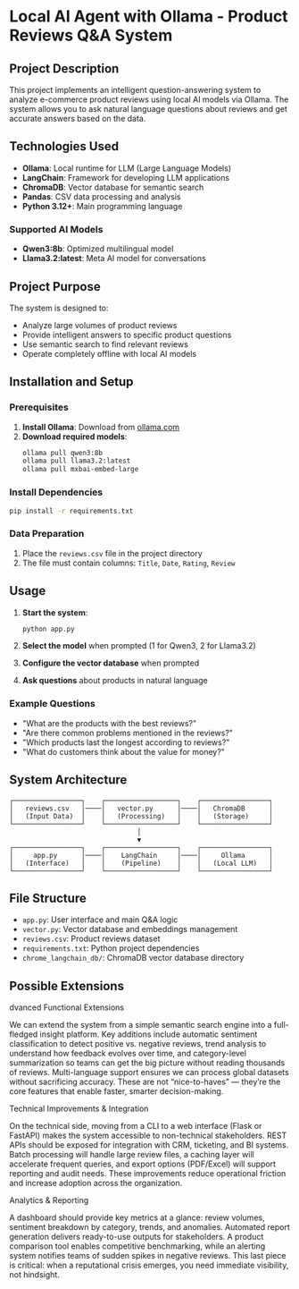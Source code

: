 # Local AI Agent with Ollama - Product Reviews Q&A System

## Project Description

This project implements an intelligent question-answering system to analyze e-commerce product reviews using local AI models via Ollama. The system allows you to ask natural language questions about reviews and get accurate answers based on the data.

## Technologies Used

- **Ollama**: Local runtime for LLM (Large Language Models)
- **LangChain**: Framework for developing LLM applications
- **ChromaDB**: Vector database for semantic search
- **Pandas**: CSV data processing and analysis
- **Python 3.12+**: Main programming language

### Supported AI Models
- **Qwen3:8b**: Optimized multilingual model
- **Llama3.2:latest**: Meta AI model for conversations

## Project Purpose

The system is designed to:
- Analyze large volumes of product reviews
- Provide intelligent answers to specific product questions
- Use semantic search to find relevant reviews
- Operate completely offline with local AI models

## Installation and Setup

### Prerequisites
1. **Install Ollama**: Download from [ollama.com](https://ollama.com)
2. **Download required models**:
   ```bash
   ollama pull qwen3:8b
   ollama pull llama3.2:latest
   ollama pull mxbai-embed-large
   ```

### Install Dependencies
```bash
pip install -r requirements.txt
```

### Data Preparation
1. Place the `reviews.csv` file in the project directory
2. The file must contain columns: `Title`, `Date`, `Rating`, `Review`

## Usage

1. **Start the system**:
   ```bash
   python app.py
   ```

2. **Select the model** when prompted (1 for Qwen3, 2 for Llama3.2)

3. **Configure the vector database** when prompted

4. **Ask questions** about products in natural language

### Example Questions
- "What are the products with the best reviews?"
- "Are there common problems mentioned in the reviews?"
- "Which products last the longest according to reviews?"
- "What do customers think about the value for money?"

## System Architecture

```
┌─────────────────┐    ┌──────────────────┐    ┌─────────────────┐
│   reviews.csv   │────│   vector.py      │────│   ChromaDB      │
│   (Input Data)  │    │   (Processing)   │    │   (Storage)     │
└─────────────────┘    └──────────────────┘    └─────────────────┘
                                │
                                ▼
┌─────────────────┐    ┌──────────────────┐    ┌─────────────────┐
│     app.py      │────│    LangChain     │────│     Ollama      │
│   (Interface)   │    │    (Pipeline)    │    │   (Local LLM)   │
└─────────────────┘    └──────────────────┘    └─────────────────┘
```

## File Structure

- `app.py`: User interface and main Q&A logic
- `vector.py`: Vector database and embeddings management
- `reviews.csv`: Product reviews dataset
- `requirements.txt`: Python project dependencies
- `chrome_langchain_db/`: ChromaDB vector database directory

## Possible Extensions
dvanced Functional Extensions

We can extend the system from a simple semantic search engine into a full-fledged insight platform. Key additions include automatic sentiment classification to detect positive vs. negative reviews, trend analysis to understand how feedback evolves over time, and category-level summarization so teams can get the big picture without reading thousands of reviews. Multi-language support ensures we can process global datasets without sacrificing accuracy. These are not “nice-to-haves” — they’re the core features that enable faster, smarter decision-making.

Technical Improvements & Integration

On the technical side, moving from a CLI to a web interface (Flask or FastAPI) makes the system accessible to non-technical stakeholders. REST APIs should be exposed for integration with CRM, ticketing, and BI systems. Batch processing will handle large review files, a caching layer will accelerate frequent queries, and export options (PDF/Excel) will support reporting and audit needs. These improvements reduce operational friction and increase adoption across the organization.

Analytics & Reporting

A dashboard should provide key metrics at a glance: review volumes, sentiment breakdown by category, trends, and anomalies. Automated report generation delivers ready-to-use outputs for stakeholders. A product comparison tool enables competitive benchmarking, while an alerting system notifies teams of sudden spikes in negative reviews. This last piece is critical: when a reputational crisis emerges, you need immediate visibility, not hindsight.
